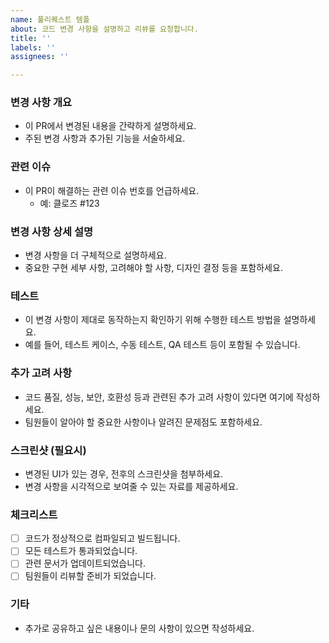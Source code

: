 ```yaml
---
name: 풀리퀘스트 템플
about: 코드 변경 사항을 설명하고 리뷰를 요청합니다.
title: ''
labels: ''
assignees: ''

---
```


### 변경 사항 개요
- 이 PR에서 변경된 내용을 간략하게 설명하세요.
- 주된 변경 사항과 추가된 기능을 서술하세요.

### 관련 이슈
- 이 PR이 해결하는 관련 이슈 번호를 언급하세요.
  - 예: 클로즈 #123

### 변경 사항 상세 설명
- 변경 사항을 더 구체적으로 설명하세요.
- 중요한 구현 세부 사항, 고려해야 할 사항, 디자인 결정 등을 포함하세요.

### 테스트
- 이 변경 사항이 제대로 동작하는지 확인하기 위해 수행한 테스트 방법을 설명하세요.
- 예를 들어, 테스트 케이스, 수동 테스트, QA 테스트 등이 포함될 수 있습니다.

### 추가 고려 사항
- 코드 품질, 성능, 보안, 호환성 등과 관련된 추가 고려 사항이 있다면 여기에 작성하세요.
- 팀원들이 알아야 할 중요한 사항이나 알려진 문제점도 포함하세요.

### 스크린샷 (필요시)
- 변경된 UI가 있는 경우, 전후의 스크린샷을 첨부하세요.
- 변경 사항을 시각적으로 보여줄 수 있는 자료를 제공하세요.

### 체크리스트
- [ ] 코드가 정상적으로 컴파일되고 빌드됩니다.
- [ ] 모든 테스트가 통과되었습니다.
- [ ] 관련 문서가 업데이트되었습니다.
- [ ] 팀원들이 리뷰할 준비가 되었습니다.

### 기타
- 추가로 공유하고 싶은 내용이나 문의 사항이 있으면 작성하세요.
